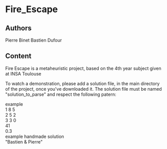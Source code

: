 # Fire_Escape

## Authors
Pierre Binet
Bastien Dufour

## Content
Fire Escape is a metaheuristic project, based on the 4th year subject given at INSA Toulouse

To watch a demonstration, please add a solution file, in the main directory of the project, once you've downloaded it.
The solution file must be named "solution_to_parse" and respect the following patern:

example\
1 8 5\
2 5 2\
3 3 0\
41\
0.3\
example handmade solution\
"Bastien & Pierre"
